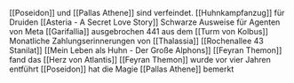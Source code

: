 [[Poseidon]] und [[Pallas Athene]] sind verfeindet.
[[Huhnkampfanzug]] für Druiden
[[Asteria - A Secret Love Story]]
Schwarze Ausweise für Agenten von Meta
[[Garifallia]] ausgebrochen 441 aus dem [[Turm von Kolbus]]
Monatliche Zahlungserinnerungen von [[Thalassia]]
[[Rochenallee 43 Stanilat]]
[[Mein Leben als Huhn - Der Große Alphons]]
[[Feyran Themon]] fand das [[Herz von Atlantis]]
[[Feyran Themon]] wurde vor vier Jahren entführt
[[Poseidon]] hat die Magie [[Pallas Athene]] bemerkt